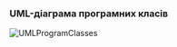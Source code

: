 ### UML-діаграма програмних класів


![UMLProgramClasses](https://github.com/oleksandrblazhko/ai-211-el/assets/81969518/73b0db99-bf31-44be-a217-c8b0c4b8add2)

